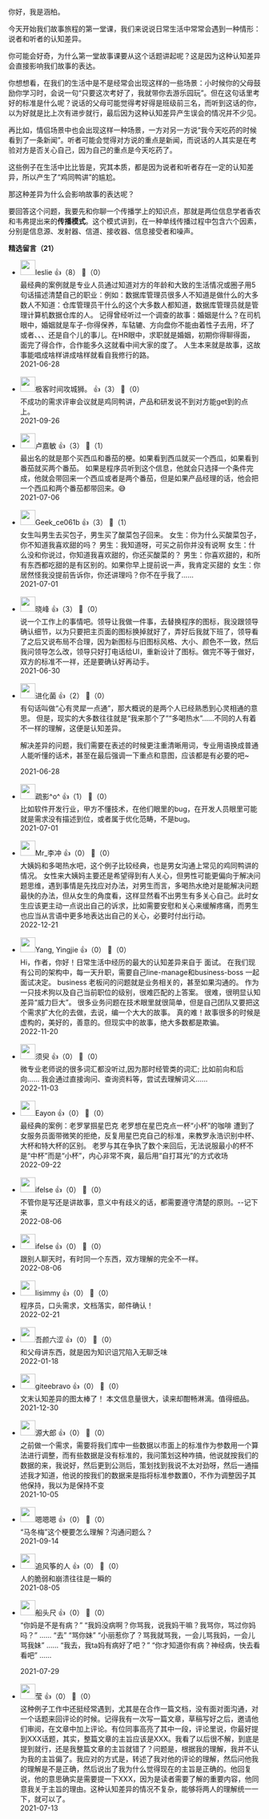 你好，我是涵柏。

今天开始我们故事旅程的第一堂课，我们来说说日常生活中常常会遇到一种情形：说者和听者的认知差异。

你可能会好奇，为什么第一堂故事课要从这个话题讲起呢？这是因为这种认知差异会直接影响我们故事的表达。

你想想看，在我们的生活中是不是经常会出现这样的一些场景：小时候你的父母鼓励你学习时，会说一句“只要这次考好了，我就带你去游乐园玩”。但在这句话里考好的标准是什么呢？说话的父母可能觉得考好得是班级前三名，而听到这话的你，以为好就是比上次有进步就行，最后因为这种认知差异产生误会的情况并不少见。

再比如，情侣场景中也会出现这样一种场景，一方对另一方说“我今天吃药的时候看到了一条新闻”。听者可能会觉得对方说的重点是新闻，而说话的人其实是在考验对方是否关心自己，因为自己的重点是今天吃药了。

这些例子在生活中比比皆是，究其本质，都是因为说者和听者存在一定的认知差异，所以产生了“鸡同鸭讲”的尴尬。

那这种差异为什么会影响故事的表达呢？

要回答这个问题，我要先和你聊一个传播学上的知识点，那就是两位信息学者香农和韦弗提出来的**传播模式**。这个模式讲到，在一种单线传播过程中包含六个因素，分别是信息源、发射器、信道、接收器、信息接受者和噪声。
<div><strong>精选留言（21）</strong></div><ul>
<li><img src="https://static001.geekbang.org/account/avatar/00/14/34/df/64e3d533.jpg" width="30px"><span>leslie</span> 👍（8） 💬（0）<div>最经典的案例就是专业人员通过知道对方的年龄和大致的生活情况或圈子用5句话描述清楚自己的职业：例如：数据库管理员很多人不知道是做什么的大多数人不知道：仓库管理员干什么的这个大多数人都知道，数据库管理员就是管理计算机数据仓库的人。
记得曾经听过一个调查的故事：婚姻是什么？在司机眼中，婚姻就是车子-你得保养，车轱辘、方向盘你不能由着性子去用，坏了或者、、、还是自个儿的事儿。在HR眼中，求职就是婚姻，初期你得聊得面，面完了得合作，合作能多久这就看中间大家的度了。
人生本来就是故事，这故事能唱成啥样讲成啥样就看自我修行的路。</div>2021-06-28</li><br/><li><img src="https://static001.geekbang.org/account/avatar/00/0f/80/04/e6989d2a.jpg" width="30px"><span>极客时间攻城狮。</span> 👍（3） 💬（0）<div>不成功的需求评审会议就是鸡同鸭讲，产品和研发说不到对方能get到的点上。</div>2021-09-26</li><br/><li><img src="https://static001.geekbang.org/account/avatar/00/13/bd/66/bf0cfd22.jpg" width="30px"><span>卢嘉敏</span> 👍（3） 💬（1）<div>最出名的就是那个买西瓜和番茄的梗。如果看到西瓜就买一个西瓜，如果看到番茄就买两个番茄。
如果是程序员听到这个信息，他就会只选择一个条件完成，他就会带回来一个西瓜或者是两个番茄，但是如果产品经理的话，他会把一个西瓜和两个番茄都带回来。😅</div>2021-07-06</li><br/><li><img src="https://static001.geekbang.org/account/avatar/00/18/69/de/3af417d9.jpg" width="30px"><span>Geek_ce061b</span> 👍（3） 💬（1）<div>女生叫男生去买包子，男生买了酸菜包子回来。
女生：你为什么买酸菜包子，你不知道我喜欢甜的吗？
男生：我知道呀，可买之前你并没有说啊
女生：什么没和你说过，你知道我喜欢甜的，你还买酸菜的？
男生：你喜欢甜的，和所有东西都吃甜的是有区别的。如果你早上提前说一声，我肯定买甜的
女生：你居然怪我没提前告诉你，你还讲理吗？你不在乎我了......</div>2021-07-01</li><br/><li><img src="http://thirdwx.qlogo.cn/mmopen/vi_32/Q0j4TwGTfTLfdK4TVeqMLbSeKm8gYedTDZFic9ic3iconKRuWz0j8nxicibBtIcic7K7RicRJ2vzhTsT6iaLcYTVibTP7eg/132" width="30px"><span>晓峰</span> 👍（3） 💬（0）<div>说一个工作上的事情吧。领导让我做一件事，去替换程序的图标，我没跟领导确认细节，以为只要把主页面的图标换掉就好了，弄好后我就下班了，领导看了之后又说布局不合理，因为新图标与旧图标风格、大小、颜色不一致，然后我问领导怎么改，领导只好打电话给UI，重新设计了图标。做完不等于做好，双方的标准不一祥，还是要确认好再动手。</div>2021-06-30</li><br/><li><img src="https://static001.geekbang.org/account/avatar/00/13/7b/bd/ccb37425.jpg" width="30px"><span>进化菌</span> 👍（2） 💬（0）<div>有句话叫做“心有灵犀一点通”，那大概说的是两个人已经熟悉到心灵相通的意思。
但是，现实的大多数往往就是“我来那个了”“多喝热水”……不同的人有着不一样的理解，这便是认知差异。

解决差异的问题，我们需要在表述的时候更注重清晰用词，专业用语换成普通人能听懂的话术，甚至在最后强调一下重点和意图，应该都是有必要的吧~</div>2021-06-28</li><br/><li><img src="https://static001.geekbang.org/account/avatar/00/10/b5/f1/8199f208.jpg" width="30px"><span>疏影^o^</span> 👍（1） 💬（0）<div>比如软件开发行业，甲方不懂技术，在他们眼里的bug，在开发人员眼里可能就是需求没有描述到位，或者属于优化范畴，不是bug。</div>2021-07-01</li><br/><li><img src="https://static001.geekbang.org/account/avatar/00/18/e5/76/5d0b66aa.jpg" width="30px"><span>Mr_李冲</span> 👍（0） 💬（0）<div>大姨妈和多喝热水吧，这个例子比较经典，也是男女沟通上常见的鸡同鸭讲的情况。
女性来大姨妈主要还是希望得到有人关心，但男性可能更偏向于解决问题思维，遇到事情是先找应对办法，对男生而言，多喝热水绝对是能解决问题最快的办法，但从女生的角度看，这样显然看不出男生有多关心自己。此时女生应该更主动一点说出自己的诉求，比如需要安慰和关心来缓解疼痛，而男生也应当从言语中更多地表达出自己的关心，必要时付出行动。</div>2022-12-21</li><br/><li><img src="https://thirdwx.qlogo.cn/mmopen/vi_32/Q0j4TwGTfTLC3G3vS5X0rhllS2OMgjkZ5OCkde8l6yTEP59fKpdeAmZkN2q0XevAsblkRRWvvyCUUOD9KyQc9g/132" width="30px"><span>Yang,  Yingjie</span> 👍（0） 💬（0）<div>Hi，作者，你好！日常生活中经历的最大的认知差异来自于 面试。 在我们现有公司的架构中，每一天升职，需要自己line-manage和business-boss 一起面试决定。 business 老板问的问题就是业务相关的，甚至如果沟通的。 作为一只技术狗以及自己当前职位的级别，很难匹配的上答案。 很难，很明显认知差异“威力巨大”。 很多业务问题在技术眼里就很简单，但是自己团队又要把这个需求扩大化的去做，去说，编一个大大的故事。 真的难！故事很多的时候是虚构的，美好的，善意的。但现实中的故事，绝大多数都是欺骗。</div>2022-11-20</li><br/><li><img src="https://static001.geekbang.org/account/avatar/00/2c/a5/0f/65b86396.jpg" width="30px"><span>须臾</span> 👍（0） 💬（0）<div>微专业老师说的很多词汇都没听过,因为那时经管类的词汇;
比如前向和后向……
我会通过直接询问、查询资料等，尝试去理解词义……</div>2022-11-03</li><br/><li><img src="https://static001.geekbang.org/account/avatar/00/1d/3a/95/e8fc39d5.jpg" width="30px"><span>Eayon</span> 👍（0） 💬（0）<div>最经典的案例：老罗掌掴星巴克
老罗想在星巴克点一杯“小杯”的咖啡
遭到了女服务员面带微笑的拒绝，反复用星巴克自己的标准，来教罗永浩识别中杯、大杯和特大杯的区别。
老罗与其在争执了数个来回后，无法说服最小的杯不是“中杯”而是“小杯”，内心非常不爽，最后用“自打耳光”的方式收场</div>2022-09-22</li><br/><li><img src="https://static001.geekbang.org/account/avatar/00/26/eb/d7/90391376.jpg" width="30px"><span>ifelse</span> 👍（0） 💬（0）<div>不管你是写还是讲故事，意义中有歧义的话，都需要遵守清楚的原则。--记下来</div>2022-08-06</li><br/><li><img src="https://static001.geekbang.org/account/avatar/00/26/eb/d7/90391376.jpg" width="30px"><span>ifelse</span> 👍（0） 💬（0）<div>跟别人聊天时，有时同一个东西，双方理解的完全不一样。</div>2022-08-06</li><br/><li><img src="https://static001.geekbang.org/account/avatar/00/11/07/ff/b3fe9903.jpg" width="30px"><span>lisimmy</span> 👍（0） 💬（0）<div>程序员，口头需求，文档落实，邮件确认！</div>2022-02-21</li><br/><li><img src="https://static001.geekbang.org/account/avatar/00/1c/f8/62/6a51ed0c.jpg" width="30px"><span>吾颜六涩</span> 👍（0） 💬（0）<div>和父母讲东西，就是因为知识诅咒陷入无聊乏味</div>2022-01-18</li><br/><li><img src="https://static001.geekbang.org/account/avatar/00/0f/56/ea/32608c44.jpg" width="30px"><span>giteebravo</span> 👍（0） 💬（0）<div>
文末认知差异的图太棒了！
本文信息量很大，读来却酣畅淋漓。值得细品。</div>2021-12-30</li><br/><li><img src="https://static001.geekbang.org/account/avatar/00/25/19/07/dfcf5e6e.jpg" width="30px"><span>源大郎</span> 👍（0） 💬（0）<div>之前做一个需求，需要将我们库中一些数据以市面上的标准作为参数用一个算法进行调整，而有些数据是没有标准的，我问策划这种咋搞，他说就按我们的数据的来，我说好，然后更到公测后，策划找到我说不太对劲呀，然后一通描述我才知道，他说的按我们的数据来是指将标准参数置0，不作为调整因子其他保持，我以为是保持不变</div>2021-10-05</li><br/><li><img src="https://static001.geekbang.org/account/avatar/00/2a/21/5f/731993b5.jpg" width="30px"><span>嗯嗯嗯</span> 👍（0） 💬（0）<div>“马冬梅”这个梗要怎么理解？沟通问题么？</div>2021-09-14</li><br/><li><img src="https://static001.geekbang.org/account/avatar/00/16/b4/94/2796de72.jpg" width="30px"><span>追风筝的人</span> 👍（0） 💬（0）<div>人的脆弱和崩溃往往是一瞬的 </div>2021-08-05</li><br/><li><img src="https://static001.geekbang.org/account/avatar/00/0f/bb/b7/2a669915.jpg" width="30px"><span>船头尺</span> 👍（0） 💬（0）<div>“你妈是不是有病？”
“我妈没病啊？你骂我，说我妈干嘛？我骂你，骂过你妈吗？”
......
“去”
“骂你妹”
“小丽惹你了？骂我就骂我，一会儿骂我妈，一会儿骂我妹”
......
“我去，我ta妈有病好了吧？”
“你才知道你有病？神经病，快去看看吧”
......
</div>2021-07-29</li><br/><li><img src="https://static001.geekbang.org/account/avatar/00/0f/91/c4/40609b81.jpg" width="30px"><span>莹</span> 👍（0） 💬（0）<div>这种例子工作中还挺经常遇到，尤其是在合作一篇文档，没有面对面沟通，对一个话题来回评论的时候。记得我有一次写一篇文章，草稿写好之后，邀请他们审阅，在文章中加上评论。有位同事高亮了其中一段，评论里说，你最好提到XXX话题，其实，整篇文章的主旨应该是XXX。我看了以后很不解，到底是提到就行，还是我整篇文章的主旨就错了？问题是，根据我的理解，我并不认为我的主旨偏了。我应对的方式是，转述了我对他的评论的理解，然后问他我的理解是不是正确，然后说出了我为什么觉得现在的主旨是正确的。他回复说，他的意思确实是需要提一下XXX，因为是读者需要了解的重要内容，他同意我关于主旨的理由。这种认知差异的情况不复杂，能够将两人的理解统一一下，就可以了。</div>2021-07-13</li><br/>
</ul>